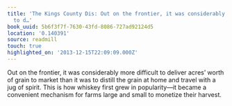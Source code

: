 ```yaml
---
title: 'The Kings County Dis: Out on the frontier, it was considerably more difficult
  to d…'
book_uuid: 5b6f3f7f-7630-43fd-8086-727ad92124d5
location: '0.140391'
source: readmill
touch: true
highlighted_on: '2013-12-15T22:09:09.000Z'
---
```


Out on the frontier, it was considerably more difficult to deliver acres’ worth of grain to market than it was to distill the grain at home and travel with a jug of spirit. This is how whiskey first grew in popularity—it became a convenient mechanism for farms large and small to monetize their harvest.